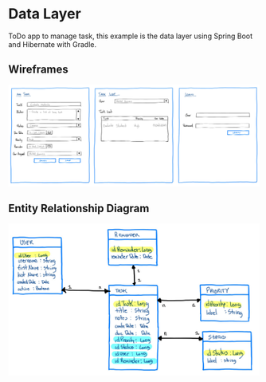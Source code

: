 # Data Layer

ToDo app to manage task, this example is the data layer using Spring Boot and Hibernate with Gradle.

## Wireframes

![](wireframes.jpeg)

## Entity Relationship Diagram

![er-diagram](er-diagram.jpeg)